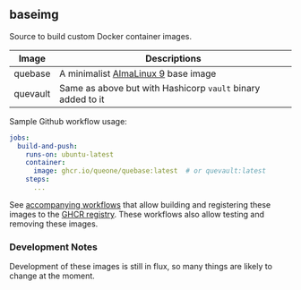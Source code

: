 ## baseimg
Source to build custom Docker container images.

| Image | Descriptions |
|---|---|
| quebase | A minimalist [AlmaLinux 9](https://almalinux.org/) base image |
| quevault | Same as above but with Hashicorp `vault` binary added to it |

Sample Github workflow usage:

```yaml
jobs:
  build-and-push:
    runs-on: ubuntu-latest
    container:
      image: ghcr.io/queone/quebase:latest  # or quevault:latest
    steps:
      ...
```

See [accompanying workflows](https://github.com/queone/baseimg/actions) that allow building and registering these images to the [GHCR registry](https://github.blog/news-insights/product-news/introducing-github-container-registry/). These workflows also allow testing and removing these images.


### Development Notes
Development of these images is still in flux, so many things are likely to change at the moment.
